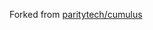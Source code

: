
Forked from [paritytech/cumulus](https://github.com/paritytech/cumulus/tree/master/pallets/collator-selection)
